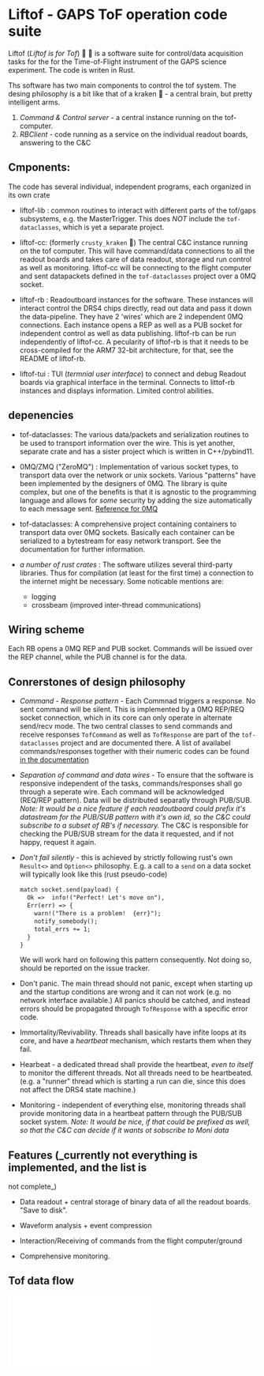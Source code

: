 # Liftof - GAPS ToF operation code suite

Liftof (_Liftof is for Tof_) :rocket: :balloon: is a software suite
for control/data acquisition tasks for the
for the Time-of-Flight instrument of the GAPS
science experiment.
The code is writen in Rust.

Ths software has two main components to control the
tof system. The desing philosophy is a bit like that 
of a kraken :octopus: - a central brain, but pretty 
intelligent arms.

1) *Command & Control server* - a central instance 
   running on the tof-computer. 
2) *RBClient* - code running as a service on the 
   individual readout boards, answering to the 
   C&C

## Cmponents:

The code has several individual, independent 
programs, each organized in its own crate

* liftof-lib : common routines to interact
  with different parts of the tof/gaps 
  subsystems, e.g. the MasterTrigger.
  This does *NOT* include the `tof-dataclasses`, 
  which is yet a separate project. 

* liftof-cc: (formerly `crusty_kraken` :octopus:) 
  The central C&C instance running on the tof 
  computer. This will have command/data connections
  to all the readout boards and takes care of 
  data readout, storage and run control as well 
  as monitoring. liftof-cc will be connecting to 
  the flight computer and sent datapackets defined
  in the `tof-dataclasses` project over a 0MQ socket.

* liftof-rb : Readoutboard instances for the software.
  These instances will interact control the DRS4 chips
  directly, read out data and pass it down the 
  data-pipeline. They have 2 'wires' which are 2 
  independent 0MQ connections. Each instance opens a 
  REP as well as a PUB socket for independent control 
  as well as data publishing.
  liftof-rb can be run independently of liftof-cc.
  A pecularity of liftof-rb is that it needs to be 
  cross-compiled for the ARM7 32-bit architecture, 
  for that, see the README of liftof-rb.

* liftof-tui : TUI (_termnial user interface_) to connect and 
  debug Readout boards via graphical interface in the 
  terminal. Connects to littof-rb instances and
  displays information. Limited control abilities.

## depenencies

* tof-dataclasses: The various data/packets and 
  serialization routines to be used to transport
  information over the wire. This is yet another, 
  separate crate and has a sister project which 
  is written in C++/pybind11. 

* 0MQ/ZMQ ("ZeroMQ") : Implementation of various 
  socket types, to transport data over the network
  or unix sockets. Various "patterns" have been 
  implemented by the designers of 0MQ. The library
  is quite complex, but one of the benefits is 
  that it is agnostic to the programming language
  and allows for _some_ security by adding the 
  size automatically to each message sent.
  [Reference for 0MQ](https://zeromq.org)

* tof-dataclasses: A comprehensive project containing
  containers to transport data over 0MQ sockets.
  Basically each container can be serialized to 
  a bytestream for easy network transport. 
  See the documentation for further information.

* _a number of rust crates_ : The software utilizes 
  several third-party libraries. Thus for compilation
  (at least for the first time) a connection to the 
  internet might be necessary. 
  Some noticable mentions are:
  - logging
  - crossbeam (improved inter-thread communications)

## Wiring scheme

Each RB opens a 0MQ REP and PUB socket. Commands will 
be issued over the REP channel, while the PUB channel
is for the data.

## Conrerstones of design philosophy

* *Command - Response pattern* - Each Commnad triggers a 
  response. No sent command will be silent. This is 
  implemented by a 0MQ REP/REQ socket connection, which 
  in its core can only operate in alternate send/recv mode.
  The two central classes to send commands and receive responses
  `TofCommand` as well as `TofResponse` are part of the `tof-dataclasses` 
  project and are documented there. 
  A list of availabel commands/responses together with their numeric codes
  can be found [in the documentation]()

* *Separation of command and data wires* - To ensure that the software is 
  responsive independent of the tasks, commands/responses shall go through 
  a seperate wire. Each command will be acknowledged (REQ/REP pattern).
  Data will be distributed separatly through PUB/SUB. 
  _Note: It would be a nice feature if each readoutboard could prefix it's 
  datastream for the PUB/SUB pattern with it's own id, so the C&C could 
  subscribe to a subset of RB's if necessary._
  The C&C is responsible for checking the PUB/SUB stream for the data it requested, 
  and if not happy, request it again. 

* *Don't fail silently* - this is achieved by strictly following rust's own 
  `Result<>` and `Option<>` philosophy. E.g. a call to a `send` on a data 
  socket will typically look like this (rust pseudo-code)
  ```
  match socket.send(payload) {
    Ok =>  info!("Perfect! Let's move on"),
    Err(err) => {
      warn!("There is a problem!  {err}");
      notify_somebody();
      total_errs += 1;
    }
  }
  ```
  We will work hard on following this pattern consequently. 
  Not doing so, should be reported on the issue tracker.

* Don't panic. The main thread should not panic, except when 
  starting up and the startup conditions are wrong and it can 
  not work (e.g. no network interface available.)
  All panics should be catched, and instead errors should be 
  propagated through `TofResponse` with a specific error code.

* Immortality/Revivability. Threads shall basically have infite 
  loops at its core, and have a *heartbeat* mechanism, which 
  restarts them when they fail.

* Hearbeat - a dedicated thread shall provide the heartbeat,
  _even to itself_ to monitor the different threads. Not all 
  threads need to be heartbeated. (e.g. a "runner" thread which 
  is starting a run can die, since this does not affect the 
  DRS4 state machine.) 

* Monitoring - independent of everything else, monitoring threads
  shall provide monitoring data in a heartbeat pattern through the 
  PUB/SUB socket system. _Note: It would be nice, if that could be 
  prefixed as well, so that the C&C can decide if it wants ot 
  sobscribe to Moni data_

## Features (_currently not everything is implemented, and the list is 
not complete_)

* Data readout + central storage of binary data 
  of all the readout boards. "Save to disk".

* Waveform analysis + event compression

* Interaction/Receiving of commands from the flight computer/ground

* Comprehensive monitoring.

## Tof data flow

![Flowchart of the tof dataflow](doc/assets/dataflow.pdf "Iof dataflow")


